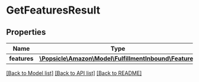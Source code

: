 # GetFeaturesResult

## Properties
Name | Type | Description | Notes
------------ | ------------- | ------------- | -------------
**features** | [**\Popsicle\Amazon\Model\FulfillmentInbound\Features**](Features.md) |  | 

[[Back to Model list]](../../README.md#documentation-for-models) [[Back to API list]](../../README.md#documentation-for-api-endpoints) [[Back to README]](../../README.md)

